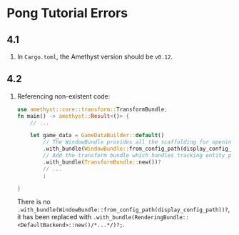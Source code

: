 # Pong Tutorial Errors

## 4.1

1. In `Cargo.toml`, the Amethyst version should be `v0.12`.

## 4.2

1. Referencing non-existent code:

   ```rust
   use amethyst::core::transform::TransformBundle;
   fn main() -> amethyst::Result<()> {
       // ...

       let game_data = GameDataBuilder::default()
           // The WindowBundle provides all the scaffolding for opening a window
           .with_bundle(WindowBundle::from_config_path(display_config_path))?
           // Add the transform bundle which handles tracking entity positions
           .with_bundle(TransformBundle::new())?
           // ...
           ;

   }
   ```

   There is no `.with_bundle(WindowBundle::from_config_path(display_config_path))?`, it has been replaced with `.with_bundle(RenderingBundle::<DefaultBackend>::new()/*...*/)?;`.
